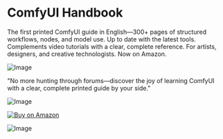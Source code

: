 # ComfyUI Handbook
The first printed ComfyUI guide in English—300+ pages of structured workflows, nodes, and model use. Up to date with the latest tools. Complements video tutorials with a clear, complete reference. For artists, designers, and creative technologists. Now on Amazon.


![Image](https://github.com/user-attachments/assets/89486bf3-3f7e-44e9-85eb-ef2470e4dcd3)

"No more hunting through forums—discover the joy of learning ComfyUI with a clear, complete printed guide by your side."

   ![Image](https://github.com/user-attachments/assets/bdb59ef5-16b6-4113-9380-2b0b51add5ee)



   [![Buy on Amazon](https://img.shields.io/badge/Buy%20on-Amazon-orange?style=for-the-badge&logo=amazon)](https://a.co/d/eockxat)




   ![Image](https://github.com/user-attachments/assets/bbc2cb0d-2705-4ba3-a988-b468336d708c)

